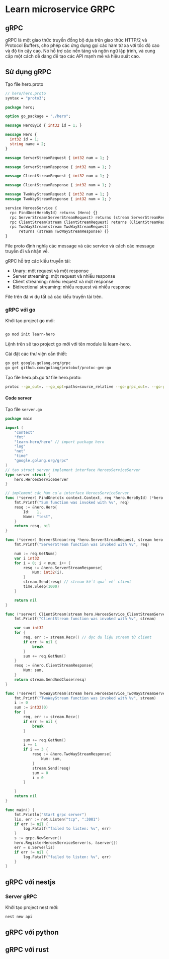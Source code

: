 # Learn microservice GRPC

## gRPC

gRPC là một giao thức truyền đồng bộ dựa trên giao thức HTTP/2 và Protocol Buffers, cho phép các ứng dụng gọi các hàm từ xa với tốc độ cao và độ tin cậy cao. Nó hỗ trợ các nền tảng và ngôn ngữ lập trình, và cung cấp một cách dễ dàng để tạo các API mạnh mẽ và hiệu suất cao.

## Sử dụng gRPC

Tạo file hero.proto

```proto
// hero/hero.proto
syntax = "proto3";

package hero;

option go_package = "./hero";

message HeroById { int32 id = 1; }

message Hero {
  int32 id = 1;
  string name = 2;
}

message ServerStreamRequest { int32 num = 1; }

message ServerStreamResponse { int32 num = 1; }

message ClientStreamRequest { int32 num = 1; }

message ClientStreamResponse { int32 num = 1; }

message TwoWayStreamRequest { int32 num = 1; }
message TwoWayStreamResponse { int32 num = 1; }

service HeroesService {
  rpc FindOne(HeroById) returns (Hero) {}
  rpc ServerStream(ServerStreamRequest) returns (stream ServerStreamResponse) {}
  rpc ClientStream(stream ClientStreamRequest) returns (ClientStreamResponse) {}
  rpc TwoWayStream(stream TwoWayStreamRequest)
      returns (stream TwoWayStreamResponse) {}
}
```

File proto định nghĩa các message và các service và cách các message truyền đi và nhận về.

gRPC hỗ trợ các kiểu truyền tải:

- Unary: một request và một response
- Server streaming: một request và nhiều response
- Client streaming: nhiều request và một response
- Bidirectional streaming: nhiều request và nhiều response

File trên đã ví dụ tất cả các kiểu truyền tải trên.

### gRPC với go

Khởi tạo project go mới:

```bash

go mod init learn-hero

```
Lệnh trên sẽ tạo project go mới với tên module là learn-hero.

Cài đặt các thư viện cần thiết:

```bash
go get google.golang.org/grpc
go get github.com/golang/protobuf/protoc-gen-go
```

Tạo file hero.pb.go từ file hero.proto:

```bash
protoc --go_out=. --go_opt=paths=source_relative --go-grpc_out=. --go-grpc_opt=paths=source_relative ./hero/*.proto
```

#### Code server

Tạo file `server.go`

```go
package main

import (
	"context"
	"fmt"
	"learn-hero/hero" // import package hero
	"log"
	"net"
	"time"
	"google.golang.org/grpc"
)
// tạo struct server implement interface HeroesServiceServer
type server struct {
	hero.HeroesServiceServer
}

// implement các hàm của interface HeroesServiceServer
func (*server) FindOne(ctx context.Context, req *hero.HeroById) (*hero.Hero, error) {
	fmt.Printf("Sum function was invoked with %v", req)
	resq := &hero.Hero{
		Id:   1,
		Name: "test",
	}
	return resq, nil
}

func (*server) ServerStream(req *hero.ServerStreamRequest, stream hero.HeroesService_ServerStreamServer) error {
	fmt.Printf("ServerStream function was invoked with %v", req)

	num := req.GetNum()
	var i int32
	for i = 0; i < num; i++ {
		resq := &hero.ServerStreamResponse{
			Num: int32(i),
		}
		stream.Send(resq) // stream kết quả về client
		time.Sleep(1000)
	}

	return nil
}

func (*server) ClientStream(stream hero.HeroesService_ClientStreamServer) error {
	fmt.Printf("ClientStream function was invoked with %v", stream)

	var sum int32
	for {
		req, err := stream.Recv() // đọc du liệu stream từ client
		if err != nil {
			break
		}
		sum += req.GetNum()
	}
	resq := &hero.ClientStreamResponse{
		Num: sum,
	}
	return stream.SendAndClose(resq)
}

func (*server) TwoWayStream(stream hero.HeroesService_TwoWayStreamServer) error {
	fmt.Printf("TwoWayStream function was invoked with %v", stream)
	i := 0
	sum := int32(0)
	for {
		req, err := stream.Recv()
		if err != nil {
			break
		}

		sum += req.GetNum()
		i += 1
		if i == 3 {
			resq := &hero.TwoWayStreamResponse{
				Num: sum,
			}
			stream.Send(resq)
			sum = 0
			i = 0
		}

	}
	return nil
}

func main() {
	fmt.Println("Start grpc server")
	lis, err := net.Listen("tcp", ":3001")
	if err != nil {
		log.Fatalf("failed to listen: %v", err)
	}
	s := grpc.NewServer()
	hero.RegisterHeroesServiceServer(s, &server{})
	err = s.Serve(lis)
	if err != nil {
		log.Fatalf("failed to listen: %v", err)
	}
}
```



## gRPC với nestjs

### Server gRPC

Khởi tạo project nest mới:

```bash
nest new api
```

## gRPC với python

## gRPC với rust
